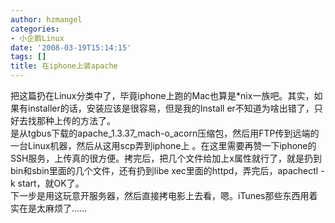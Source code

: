 ```yaml
---
author: hzmangel
categories:
- 小企鹅Linux
date: '2008-03-19T15:14:15'
tags: []
title: 在iphone上装apache
---
```

把这篇扔在Linux分类中了，毕竟iphone上跑的Mac也算是*nix一族吧。其实，如果有installer的话，安装应该是很容易，但是我的Install
er不知道为啥出错了，只好去找那种上传的方法了。  
是从tgbus下载的apache_1.3.37_mach-o_acorn压缩包，然后用FTP传到远端的一台Linux机器，然后从这用scp弄到iphone上
。在这里需要再赞一下iphone的SSH服务，上传真的很方便。拷完后，把几个文件给加上x属性就行了，就是扔到bin和sbin里面的几个文件，还有扔到libe
xec里面的httpd，弄完后，apachectl -k start，就OK了。  
下一步是用这玩意开服务器，然后直接拷电影上去看，嗯。iTunes那些东西用着实在是太麻烦了......